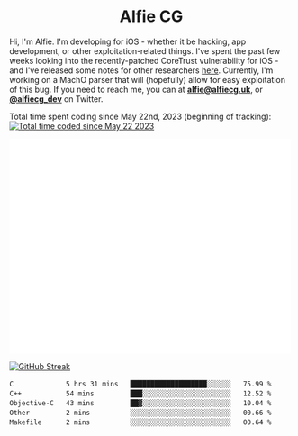 <h1 align="center">Alfie CG</h1>

Hi, I'm Alfie. I'm developing for iOS - whether it be hacking, app development, or other exploitation-related things. I've spent the past few weeks looking into the recently-patched CoreTrust vulnerability for iOS - and I've released some notes for other researchers [here](https://gist.github.com/alfiecg24/bf91f3cb05254b2f5679d5ccdc4c87ef). Currently, I'm working on a MachO parser that will (hopefully) allow for easy exploitation of this bug. If you need to reach me, you can at **alfie@alfiecg.uk**, or **[@alfiecg_dev](https://twitter.com/alfiecg_dev)** on Twitter.

Total time spent coding since May 22nd, 2023 (beginning of tracking): <a href="https://wakatime.com/@61592169-b9cf-4af8-b6fa-8ac7d4369b01"><img src="https://wakatime.com/badge/user/61592169-b9cf-4af8-b6fa-8ac7d4369b01.svg" alt="Total time coded since May 22 2023" /></a>


<img align="center" src="/github-metrics.svg" alt="Metrics" width="500">

[![GitHub Streak](https://streak-stats.demolab.com/?user=alfiecg24)](https://git.io/streak-stats)

<!--START_SECTION:waka-->

```txt
C             5 hrs 31 mins   ███████████████████░░░░░░   75.99 %
C++           54 mins         ███░░░░░░░░░░░░░░░░░░░░░░   12.52 %
Objective-C   43 mins         ██▓░░░░░░░░░░░░░░░░░░░░░░   10.04 %
Other         2 mins          ░░░░░░░░░░░░░░░░░░░░░░░░░   00.66 %
Makefile      2 mins          ░░░░░░░░░░░░░░░░░░░░░░░░░   00.64 %
```

<!--END_SECTION:waka-->
